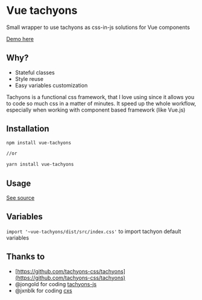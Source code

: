 
# Vue tachyons
Small wrapper to use tachyons as css-in-js solutions for Vue components

[Demo here](https://htmlpreview.github.io/?https://github.com/AlexandreBonaventure/vue-tachyons/blob/master/example/index.html)
## Why?
  - Stateful classes
  - Style reuse
  - Easy variables customization

Tachyons is a functional css framework, that I love using since it allows you to code so much css in a matter of minutes. It speed up the whole workflow, especially when working with component based framework (like Vue.js)

<!-- **Why don't you use tachyons with a cdn and simply add classes on HTML tags ?** -->

## Installation
```bash
npm install vue-tachyons

//or

yarn install vue-tachyons
```

## Usage
[See source](https://github.com/AlexandreBonaventure/vue-tachyons/blob/master/example/index.html)

## Variables
`import '~vue-tachyons/dist/src/index.css'`
to import tachyon default variables

## Thanks to
  - [https://github.com/tachyons-css/tachyons](https://github.com/tachyons-css/tachyons)
  - @jongold for coding [tachyons-js](https://github.com/jongold/tachyons-js)
  - @jxnblk for coding [cxs](https://github.com/jxnblk/cxs)
